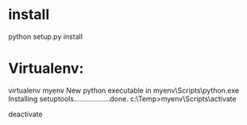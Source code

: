 # install
python setup.py install

# Virtualenv:
virtualenv myenv
New python executable in myenv\Scripts\python.exe
Installing setuptools..................done.
c:\Temp>myenv\Scripts\activate

deactivate